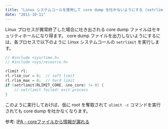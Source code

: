 ```yaml
---
title: "Linux システムコールを使用して core dump を吐かないようにする (setrlimit)"
date: "2011-10-11"
---
```


Linux プロセスが異常終了した場合に吐き出される core dump ファイルはセキュリティホールになり得ます。
core dump ファイルを出力しないようにするには、各プロセスで以下のように Linux システムコールの `setrlimit` を実行します。

~~~ cpp
// #include <sys/time.h>
// #include <sys/resource.h>

rlimit rl;
rl.rlim_cur = 0;  // soft limit
rl.rlim_max = 0;  // hard limit
if (setrlimit(RLIMIT_CORE, &no_core) != 0) {
    // setrlimit failed! exit process
}
~~~

このように実行しておけば、仮に root を奪取されて `ulimit -c` コマンドを実行されても core dump を吐かなくなります。

参考: [IPA - coreファイルから情報が漏れる](https://www.ipa.go.jp/security/awareness/vendor/programmingv1/b07_06.html)

